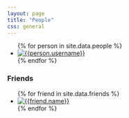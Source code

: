 ```yaml
---
layout: page
title: "People"
css: general
---
```


<ul class="list-inline">
{% for person in site.data.people %}
<li>
	<a href="http://talk.olab.io/users/{{person.username}}/activity">
		<img src="{{person.avatar}}" alt="{{person.username}}" class="img-circle"/>
	</a>
</li>
{% endfor %}
</ul>


### Friends
<ul class="list-inline">
{% for friend in site.data.friends %}
<li>
	<a href="{{friend.homepage}}">
		<img src="{{friend.avatar}}" alt="{{friend.name}}" class="img-rounded"/>
	</a>
</li>
{% endfor %}
</ul>
